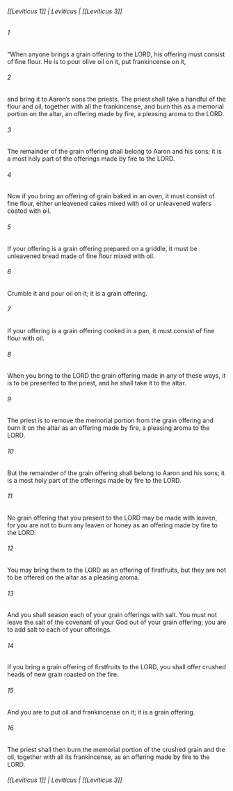 ###### [[Leviticus 1]] | Leviticus | [[Leviticus 3]]

###### 1
“When anyone brings a grain offering to the LORD, his offering must consist of fine flour. He is to pour olive oil on it, put frankincense on it,
###### 2
and bring it to Aaron’s sons the priests. The priest shall take a handful of the flour and oil, together with all the frankincense, and burn this as a memorial portion on the altar, an offering made by fire, a pleasing aroma to the LORD.
###### 3
The remainder of the grain offering shall belong to Aaron and his sons; it is a most holy part of the offerings made by fire to the LORD.
###### 4
Now if you bring an offering of grain baked in an oven, it must consist of fine flour, either unleavened cakes mixed with oil or unleavened wafers coated with oil.
###### 5
If your offering is a grain offering prepared on a griddle, it must be unleavened bread made of fine flour mixed with oil.
###### 6
Crumble it and pour oil on it; it is a grain offering.
###### 7
If your offering is a grain offering cooked in a pan, it must consist of fine flour with oil.
###### 8
When you bring to the LORD the grain offering made in any of these ways, it is to be presented to the priest, and he shall take it to the altar.
###### 9
The priest is to remove the memorial portion from the grain offering and burn it on the altar as an offering made by fire, a pleasing aroma to the LORD.
###### 10
But the remainder of the grain offering shall belong to Aaron and his sons; it is a most holy part of the offerings made by fire to the LORD.
###### 11
No grain offering that you present to the LORD may be made with leaven, for you are not to burn any leaven or honey as an offering made by fire to the LORD.
###### 12
You may bring them to the LORD as an offering of firstfruits, but they are not to be offered on the altar as a pleasing aroma.
###### 13
And you shall season each of your grain offerings with salt. You must not leave the salt of the covenant of your God out of your grain offering; you are to add salt to each of your offerings.
###### 14
If you bring a grain offering of firstfruits to the LORD, you shall offer crushed heads of new grain roasted on the fire.
###### 15
And you are to put oil and frankincense on it; it is a grain offering.
###### 16
The priest shall then burn the memorial portion of the crushed grain and the oil, together with all its frankincense, as an offering made by fire to the LORD.

###### [[Leviticus 1]] | Leviticus | [[Leviticus 3]]
